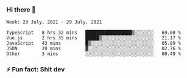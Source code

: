 ### Hi there 👋
<!--START_SECTION:waka-->
```text
Week: 23 July, 2021 - 29 July, 2021

TypeScript   8 hrs 32 mins   █████████████████▒░░░░░░░   69.60 % 
Vue.js       2 hrs 35 mins   █████▒░░░░░░░░░░░░░░░░░░░   21.17 % 
JavaScript   43 mins         █▒░░░░░░░░░░░░░░░░░░░░░░░   05.89 % 
JSON         20 mins         ▓░░░░░░░░░░░░░░░░░░░░░░░░   02.76 % 
Other        3 mins          ░░░░░░░░░░░░░░░░░░░░░░░░░   00.49 % 
```
<!--END_SECTION:waka-->
<!--
**TG4LAaron/TG4LAaron** is a ✨ _special_ ✨ repository because its `README.md` (this file) appears on your GitHub profile.

Here are some ideas to get you started:

- 🔭 I’m currently working on ...
- 🌱 I’m currently learning ...
- 👯 I’m looking to collaborate on ...
- 🤔 I’m looking for help with ...
- 💬 Ask me about ...
- 📫 How to reach me: ...
- 😄 Pronouns: ...
- ⚡ Fun fact: ...
-->
### ⚡ Fun fact: Shit dev
